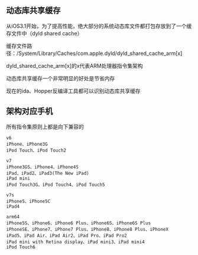 ## 动态库共享缓存

从iOS3.1开始，为了提高性能，绝大部分的系统动态库文件都打包存放到了一个缓存文件中（dyld shared cache）

缓存文件路径：/System/Library/Caches/com.apple.dyld/dyld_shared_cache_arm[x]

dyld_shared_cache_arm[x]的x代表ARM处理器指令集架构

动态库共享缓存一个非常明显的好处是节省内存

现在的ida、Hopper反编译工具都可以识别动态库共享缓存

## 架构对应手机

所有指令集原则上都是向下兼容的

```
v6
iPhone、iPhone3G
iPod Touch、iPod Touch2

v7
iPhone3GS、iPhone4、iPhone4S
iPad、iPad2、iPad3(The New iPad)
iPad mini
iPod Touch3G、iPod Touch4、iPod Touch5

v7s
iPhone5、iPhone5C
iPad4

arm64
iPhone5S、iPhone6、iPhone6 Plus、iPhone6S、iPhone6S Plus
iPhoneSE、iPhone7、iPhone7 Plus、iPhone8、iPhone8 Plus、iPhoneX
iPad5、iPad Air、iPad Air2、iPad Pro、iPad Pro2
iPad mini with Retina display、iPad mini3、iPad mini4
iPod Touch6
```